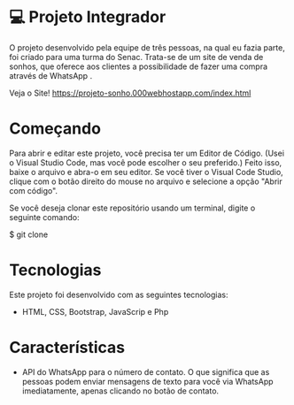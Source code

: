 # 💻 Projeto Integrador
O projeto desenvolvido pela equipe de três pessoas, na qual eu fazia parte, foi criado para uma turma do Senac. Trata-se de um site de venda de sonhos, que oferece aos clientes a possibilidade de fazer uma compra através de WhatsApp .

Veja o Site! https://projeto-sonho.000webhostapp.com/index.html

# Começando

Para abrir e editar este projeto, você precisa ter um Editor de Código. (Usei o Visual Studio Code, mas você pode escolher o seu preferido.) Feito isso, baixe o arquivo e abra-o em seu editor. Se você tiver o Visual Code Studio, clique com o botão direito do mouse no arquivo e selecione a opção "Abrir com código".

Se você deseja clonar este repositório usando um terminal, digite o seguinte comando:

$ git clone 

# Tecnologias

Este projeto foi desenvolvido com as seguintes tecnologias:

- HTML, CSS, Bootstrap, JavaScrip e Php
<!-- - [Expo][expo] -->

#  Características

- API do WhatsApp para o número de contato. O que significa que as pessoas podem enviar mensagens de texto para você via WhatsApp imediatamente, apenas clicando no botão de contato.





